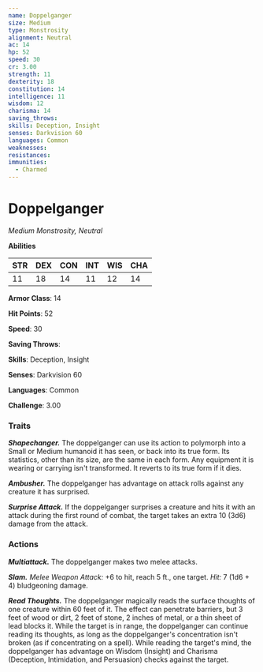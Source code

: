 ```yaml
---
name: Doppelganger
size: Medium
type: Monstrosity
alignment: Neutral
ac: 14
hp: 52
speed: 30
cr: 3.00
strength: 11
dexterity: 18
constitution: 14
intelligence: 11
wisdom: 12
charisma: 14
saving_throws: 
skills: Deception, Insight
senses: Darkvision 60
languages: Common
weaknesses:
resistances:
immunities:
  - Charmed
---
```


# Doppelganger

*Medium Monstrosity, Neutral*

**Abilities**

| STR | DEX | CON | INT | WIS | CHA |
| --- | --- | --- | --- | --- | --- |
| 11 | 18 | 14 | 11 | 12 | 14 |

**Armor Class**: 14

**Hit Points**: 52

**Speed**: 30

**Saving Throws**: 

**Skills**: Deception, Insight

**Senses**: Darkvision 60

**Languages**: Common

**Challenge**: 3.00


### Traits
***Shapechanger.*** The doppelganger can use its action to polymorph into a Small or Medium humanoid it has seen, or back into its true form. Its statistics, other than its size, are the same in each form. Any equipment it is wearing or carrying isn't transformed. It reverts to its true form if it dies. 

***Ambusher.*** The doppelganger has advantage on attack rolls against any creature it has surprised. 

***Surprise Attack.*** If the doppelganger surprises a creature and hits it with an attack during the first round of combat, the target takes an extra 10 (3d6) damage from the attack.

### Actions
***Multiattack.*** The doppelganger makes two melee attacks. 

***Slam.*** *Melee Weapon Attack:* +6 to hit, reach 5 ft., one target. *Hit:* 7 (1d6 + 4) bludgeoning damage. 

***Read Thoughts.*** The doppelganger magically reads the surface thoughts of one creature within 60 feet of it. The effect can penetrate barriers, but 3 feet of wood or dirt, 2 feet of stone, 2 inches of metal, or a thin sheet of lead blocks it. While the target is in range, the doppelganger can continue reading its thoughts, as long as the doppelganger's concentration isn't broken (as if concentrating on a spell). While reading the target's mind, the doppelganger has advantage on Wisdom (Insight) and Charisma (Deception, Intimidation, and Persuasion) checks against the target.
